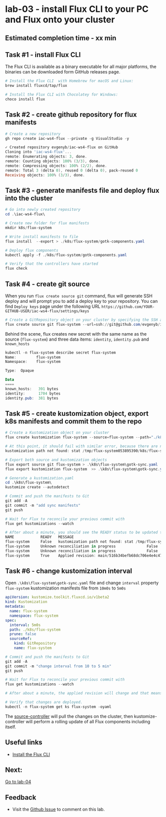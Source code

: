 # lab-03 - install Flux CLI to your PC and Flux onto your cluster

## Estimated completion time - xx min


## Task #1 - install Flux CLI 

The Flux CLI is available as a binary executable for all major platforms, the binaries can be downloaded form GitHub releases page.

```bash
# Install the Flux CLI  with Homebrew for macOS and Linux:
brew install fluxcd/tap/flux
```

```powershell
# Install the Flux CLI with Chocolatey for Windows:
choco install flux
```

## Task #2 - create github repository for flux manifests

```powershell
# Create a new repository
gh repo create iac-ws4-flux --private -g VisualStudio -y

✓ Created repository evgenyb/iac-ws4-flux on GitHub
Cloning into 'iac-ws4-flux'...
remote: Enumerating objects: 3, done.
remote: Counting objects: 100% (3/3), done.
remote: Compressing objects: 100% (2/2), done.
remote: Total 3 (delta 0), reused 0 (delta 0), pack-reused 0
Receiving objects: 100% (3/3), done.
```

## Task #3 - generate manifests file and deploy flux into the cluster

```powershell
# Go into newly created repository 
cd .\iac-ws4-flux\

# Create new folder for flux manifests
mkdir k8s/flux-system

# Write install manifests to file
flux install  --export > ./k8s/flux-system/gotk-components.yaml

# Deploy flux components
kubectl apply -f ./k8s/flux-system/gotk-components.yaml

# Verify that the controllers have started
flux check
```

## Task #4 - create git source

When you run `flux create source git` command, flux will generate SSH deploy and will prompt you to add a deploy key to your repository. You can find `Deploy keys` page under the following URL `https://github.com/YOUR-GITHUB-USER/iac-ws4-flux/settings/keys` 

```powershell
# Create a GitRepository object on your cluster by specifying the SSH address of your repo
flux create source git flux-system --url=ssh://git@github.com/evgenyb/iac-ws4-flux --branch=main --interval=1m
```

Behind the scene, flux creates new secret with the same name as the source (`flux-system`) and three data items: `identity`, `identity.pub` and `known_hosts`  

```powershell
kubectl -n flux-system describe secret flux-system
Name:         flux-system
Namespace:    flux-system

Type:  Opaque

Data
====
known_hosts:   391 bytes
identity:      1704 bytes
identity.pub:  381 bytes
```

## Task #5 - create kustomization object, export k8s manifests and commit them to the repo

```powershell
# Create a Kustomization object on your cluster
flux create kustomization flux-system --source=flux-system --path="./k8s/flux-system/" --prune=false --interval=10m

# At this point, it should fail with similar error, because there are no files under ./k8s/flux-system/ folder yet committed into the repository.
kustomization path not found: stat /tmp/flux-system053895390/k8s/flux-system: no such file or directory
```

```powershell
# Export both source and kustomization objects
flux export source git flux-system > .\k8s\flux-system\gotk-sync.yaml
flux export kustomization flux-system  >> .\k8s\flux-system\gotk-sync.yaml

# Generate a kustomization.yaml
cd .\k8s\flux-system\ 
kustomize create --autodetect

# Commit and push the manifests to Git
git add -A
git commit -m "add sync manifests"
git push

# Wait for Flux to reconcile your previous commit with
flux get kustomizations --watch

# After about a minute, you should see the READY status to be updated to true and MESSAGE containing 'Applied revision: main/....'
NAME            READY   MESSAGE                                                                                                 REVISION        SUSPENDED
flux-system     False   kustomization path not found: stat /tmp/flux-system053895390/k8s/flux-system: no such file or directory                 False
flux-system     Unknown reconciliation in progress              False
flux-system     Unknown reconciliation in progress              False
flux-system     True    Applied revision: main/516b34befb68dc706e4e4c476b58956b8374754d main/516b34befb68dc706e4e4c476b58956b8374754d   False
```

## Task #6 - change kustomization interval

Open `.\k8s\flux-system\gotk-sync.yaml` file and change `interval` property `flux-system` kustomization manifests file from `10m0s` to `5m0s`

```yaml
apiVersion: kustomize.toolkit.fluxcd.io/v1beta2
kind: Kustomization
metadata:
  name: flux-system
  namespace: flux-system
spec:
  interval: 5m0s
  path: ./k8s/flux-system
  prune: false
  sourceRef:
    kind: GitRepository
    name: flux-system
```

```powershell
# Commit and push the manifests to Git
git add -A
git commit -m "change interval from 10 to 5 min"
git push

# Wait for Flux to reconcile your previous commit with
flux get kustomizations --watch

# After about a minute, the applied revision will change and that means that changes we committed to the github are deployed

# Verify that changes are deployed.
kubectl -n flux-system get ks flux-system -oyaml
``` 

The [source-controller](https://fluxcd.io/docs/components/source/) will pull the changes on the cluster, then kustomize-controller will perform a rolling update of all Flux components including itself.

## Useful links

* [Install the Flux CLI](https://fluxcd.io/docs/installation/#install-the-flux-cli)

## Next: 

[Go to lab-04](../lab-04/readme.md)

## Feedback

* Visit the [Github Issue](https://github.com/evgenyb/aks-workshops/issues/xx) to comment on this lab. 